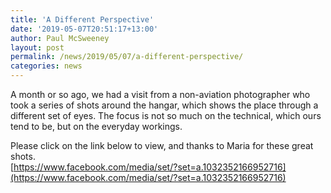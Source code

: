 ```yaml
---
title: 'A Different Perspective'
date: '2019-05-07T20:51:17+13:00'
author: Paul McSweeney
layout: post
permalink: /news/2019/05/07/a-different-perspective/
categories: news
---
```


A month or so ago, we had a visit from a non-aviation photographer who took a series of shots around the hangar, which shows the place through a different set of eyes. The focus is not so much on the technical, which ours tend to be, but on the everyday workings.

Please click on the link below to view, and thanks to Maria for these great shots.  
[https://www.facebook.com/media/set/?set=a.1032352166952716](https://www.facebook.com/media/set/?set=a.1032352166952716)
